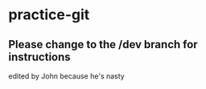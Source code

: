 # practice-git

## Please change to the /dev branch for instructions
edited by John because he's nasty
